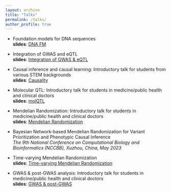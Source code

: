 ```yaml
---
layout: archive
title: "Talks"
permalink: /talks/
author_profile: true
---
```


* Foundation models for DNA sequences <br>
**slides**: [DNA FM](../files/DNA_FM.pdf)

* Integration of GWAS and eQTL <br>
**slides**: [Integration of GWAS & eQTL](../files/integration.pdf)

* Causal inference and causal learning:  Introductory talk for students from various STEM backgrounds <br>
**slides**: [Causality](../files/causality.pdf)

* Molecular QTL: Introductory talk for students in medicine/public health and clinical doctors <br>
**slides**: [molQTL](../files/molQTL.pdf)

* Mendelian Randomization: Introductory talk for students in medicine/public health and clinical doctors <br>
**slides**: [Mendelian Randomization](../files/MendelianRandomization.pdf)

* Bayesian Network-based Mendelian Randomization for Variant Prioritization and Phenotypic Causal Inference <br>
*The 9th National Conference on Computational Biology and Bioinformatics (NCCBB), Xuzhou, China, May 2023*

* Time-varying Mendelian Randomization <br>
**slides**: [Time-varying Mendelian Randomization](../files/Time_varying_MR.pdf)

* GWAS & post-GWAS analysis: Introductory talk for students in medicine/public health and clinical doctors <br>
**slides**: [GWAS & post-GWAS](../files/GWAS.pdf)
